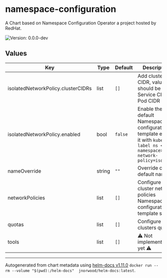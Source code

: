 # namespace-configuration

A Chart based on Namespace Configuration Operator a project hosted by RedHat.

![Version: 0.0.0-dev](https://img.shields.io/badge/Version-0.0.0--dev-informational?style=flat-square)

## Values

| Key | Type | Default | Description |
|-----|------|---------|-------------|
| isolatedNetworkPolicy.clusterCIDRs | list | `[]` | Add cluster CIDR, values should be your Service CIDR & Pod CIDR |
| isolatedNetworkPolicy.enabled | bool | `false` | Enable the default Namespace configuration template enable it with `kubectl label ns <your-namespace> network-policy=isolated` |
| nameOverride | string | `""` | Override chart default name |
| networkPolicies | list | `[]` | Configure cluster network policies Namespace configuration template spec |
| quotas | list | `[]` | Configure clusters quotas  |
| tools | list | `[]` | :warning: Not implemented yet :warning: |

----------------------------------------------
Autogenerated from chart metadata using [helm-docs v1.11.0](https://github.com/norwoodj/helm-docs/releases/v1.11.0) `docker run --rm --volume "$(pwd):/helm-docs"  jnorwood/helm-docs:latest`.

